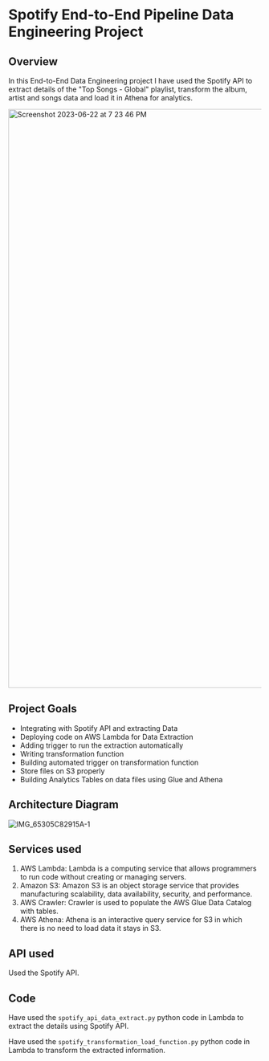 # Spotify End-to-End Pipeline Data Engineering Project

## Overview

In this End-to-End Data Engineering project I have used the Spotify API to extract details of the "Top Songs - Global" playlist, transform the album, artist and songs data and load it in Athena for analytics.

<img width="1153" alt="Screenshot 2023-06-22 at 7 23 46 PM" src="https://github.com/sid-510/Spotify_Data_Engineering_Project/assets/96101913/2094f9f8-c269-4512-84e9-a628493fed98">

## Project Goals
- Integrating with Spotify API and extracting Data
- Deploying code on AWS Lambda for Data Extraction
- Adding trigger to run the extraction automatically
- Writing transformation function
- Building automated trigger on transformation function
- Store files on S3 properly
- Building Analytics Tables on data files using Glue and Athena

## Architecture Diagram
![IMG_65305C82915A-1](https://github.com/sid-510/Spotify_Data_Engineering_Project/assets/96101913/bb25d491-d507-4c80-95a6-c2e14dabfbf0)

## Services used
1. AWS Lambda: Lambda is a computing service that allows programmers to run code without creating or managing servers.
2. Amazon S3: Amazon S3 is an object storage service that provides manufacturing scalability, data availability, security, and performance.
3. AWS Crawler: Crawler is used to populate the AWS Glue Data Catalog with tables. 
4. AWS Athena: Athena is an interactive query service for S3 in which there is no need to load data it stays in S3.

## API used

Used the Spotify API.

## Code

Have used the ``spotify_api_data_extract.py`` python code in Lambda to extract the details using Spotify API.

Have used the ``spotify_transformation_load_function.py`` python code in Lambda to transform the extracted information.
